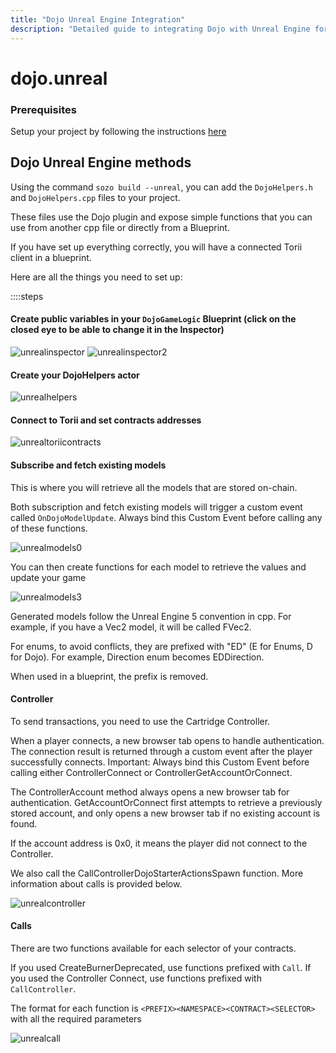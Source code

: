 ```yaml
---
title: "Dojo Unreal Engine Integration"
description: "Detailed guide to integrating Dojo with Unreal Engine for building onchain games"
---
```


# dojo.unreal

### Prerequisites

Setup your project by following the instructions [here](https://book.dojoengine.org/client/sdk/unrealengine)
## Dojo Unreal Engine methods

Using the command `sozo build --unreal`, you can add the `DojoHelpers.h` and `DojoHelpers.cpp` files to your project.

These files use the Dojo plugin and expose simple functions that you can use from another cpp file or directly from a Blueprint.

If you have set up everything correctly, you will have a connected Torii client in a blueprint.

Here are all the things you need to set up:

::::steps

#### Create public variables in your `DojoGameLogic` Blueprint (click on the closed eye to be able to change it in the Inspector)

![unrealinspector](/unreal/configinspector2.png)
![unrealinspector2](/unreal/configinspector.png)

#### Create your DojoHelpers actor

![unrealhelpers](/unreal/spawnhelpers.png)

#### Connect to Torii and set contracts addresses

![unrealtoriicontracts](/unreal/connect_setup.png)

#### Subscribe and fetch existing models

This is where you will retrieve all the models that are stored on-chain.

Both subscription and fetch existing models will trigger a custom event called `OnDojoModelUpdate`. Always bind this Custom Event before calling any of these functions.

![unrealmodels0](/unreal/getmodelupdate.png)

You can then create functions for each model to retrieve the values and update your game

![unrealmodels3](/unreal/accessmodel2.png)

Generated models follow the Unreal Engine 5 convention in cpp. For example, if you have a Vec2 model, it will be called FVec2.

For enums, to avoid conflicts, they are prefixed with "ED" (E for Enums, D for Dojo). For example, Direction enum becomes EDDirection.

When used in a blueprint, the prefix is removed.

#### Controller

To send transactions, you need to use the Cartridge Controller.

When a player connects, a new browser tab opens to handle authentication. The connection result is returned through a custom event after the player successfully connects. Important: Always bind this Custom Event before calling either ControllerConnect or ControllerGetAccountOrConnect.

The ControllerAccount method always opens a new browser tab for authentication. GetAccountOrConnect first attempts to retrieve a previously stored account, and only opens a new browser tab if no existing account is found.

If the account address is 0x0, it means the player did not connect to the Controller.

We also call the CallControllerDojoStarterActionsSpawn function. More information about calls is provided below.

![unrealcontroller](/unreal/controllerconnectandcall.png)

#### Calls

There are two functions available for each selector of your contracts.

If you used CreateBurnerDeprecated, use functions prefixed with `Call`.
If you used the Controller Connect, use functions prefixed with `CallController`.

The format for each function is `<PREFIX><NAMESPACE><CONTRACT><SELECTOR>` with all the required parameters

![unrealcall](/unreal/callmethod.png)

